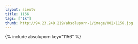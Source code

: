 ```yaml
--- 
layout: sieutv
title: 1156
tags: ["1k"]
thumb: http://94.23.248.219/absoluporn-1/image/002/1156.jpg
---
```

{% include absoluporn key="1156" %} 
